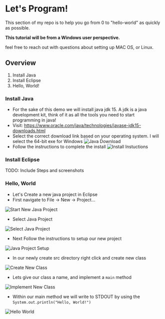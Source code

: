 # Let's Program!

This section of my repo is to help you go from 0 to "hello-world" as quickly as possible. 

<b>This tutorial will be from a Windows user perspective.</b>

feel free to reach out with questions about setting up MAC OS, or Linux.

## Overview

1. Install Java
2. Install Eclipse
3. Hello, World!

### Install Java

- For the sake of this demo we will install java jdk 15. A jdk is a java development kit, think of it as all the tools you need to start programming in java!
- Visit: https://www.oracle.com/java/technologies/javase-jdk15-downloads.html 
- Select the correct download link based on your operating system. I will select the 64-bit exe for Windows
  ![Java Download](../assets/java-download.png)
- Follow the instructions to complete the install
  ![Install Instuctions](../assets/instructions.png)

### Install Eclipse

TODO: Include Steps and screenshots

### Hello, World

- Let's Create a new java project in Eclipse
- First navigate to File -> New -> Project...

![Start New Java Project](../assets/create-new.png)
  
- Select Java Project

![Select Java Project](../assets/select-java-project.png)
  
- Next Follow the instructions to setup our new project

![Java Project Setup](../assets/java-project-setup.png)
  
- In our newly create src directory right click and create new class

![Create New Class](../assets/create-new-class.png)
  
- Lets give our class a name, and implement a `main` method

![Implement New Class](../assets/implement-class.png)
  
- Within our main method we will write to STDOUT by using the `System.out.println("Hello, World!")`

![Hello World](../assets/hello-world.png)
  